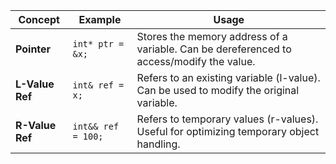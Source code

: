 | **Concept**       | **Example**           | **Usage**                                                                                  |
|--------------------|-----------------------|--------------------------------------------------------------------------------------------|
| **Pointer**        | `int* ptr = &x;`     | Stores the memory address of a variable. Can be dereferenced to access/modify the value.   |
| **L-Value Ref**    | `int& ref = x;`      | Refers to an existing variable (l-value). Can be used to modify the original variable.     |
| **R-Value Ref**    | `int&& ref = 100;`   | Refers to temporary values (r-values). Useful for optimizing temporary object handling.    |
